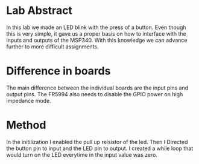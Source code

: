 # Lab Abstract
In this lab we made an LED blink with the press of a button. Even though this is very simple, it gave us a proper basis on how to interface with the inputs and outputs of the MSP340. With this knowledge we can advance further to more difficult assignments.

# Difference in boards
The main difference between the individual boards are the input pins and output pins. The FR5994 also needs to disable the GPIO power on high impedance mode.

# Method
In the initilization I enabled the pull up reisistor of the led. Then  I Directed the button pin to input and the LED pin to output. I created a while loop that would turn on the LED everytime in the input value was zero.
